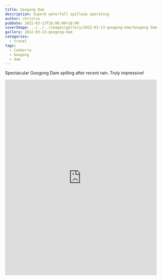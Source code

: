 ```yaml
---
title: Googong Dam
description: Superb waterfall spillway operating
author: christie
pubDate: 2022-03-13T16:00:00+10:00
coverImage: ../../../images/gallery/2022-03-13-googong-dam/Googong Dam (1).jpeg
gallery: 2022-03-13-googong-dam
categories:
  - travel
tags:
  - Canberra
  - Googong
  - dam
---
```


Spectacular Googong Dam spilling after recent rain. Truly impressive!

<iframe src="https://www.facebook.com/plugins/post.php?href=https%3A%2F%2Fwww.facebook.com%2Fchris1.tham%2Fposts%2Fpfbid027hUAs7zod24e4PCL6G9ZCdKjEv5cv9WzX7YRtjZSCBT928DBTh1q34JBBRqhAUDEl&show_text=true&width=500" width="500" height="645" style="border:none;overflow:hidden" scrolling="no" frameborder="0" allowfullscreen="true" allow="autoplay; clipboard-write; encrypted-media; picture-in-picture; web-share"></iframe>
